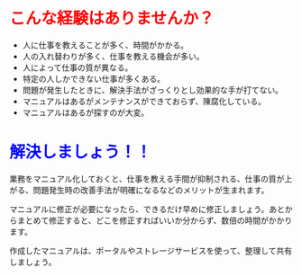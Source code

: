 # <span style="color: red;">こんな経験はありませんか？</span>

* 人に仕事を教えることが多く、時間がかかる。
* 人の入れ替わりが多く、仕事を教える機会が多い。
* 人によって仕事の質が異なる。
* 特定の人しかできない仕事が多くある。
* 問題が発生したときに、解決手法がざっくりとし効果的な手が打てない。
* マニュアルはあるがメンテナンスができておらず、陳腐化している。
* マニュアルはあるが探すのが大変。

# <span style="color: blue;">解決しましょう！！</span>

業務をマニュアル化しておくと、仕事を教える手間が抑制される、仕事の質が上がる、問題発生時の改善手法が明確になるなどのメリットが生まれます。

マニュアルに修正が必要になったら、できるだけ早めに修正しましょう。あとからまとめて修正すると、どこを修正すればいいか分からず、数倍の時間がかかります。

作成したマニュアルは、ポータルやストレージサービスを使って、整理して共有しましょう。
